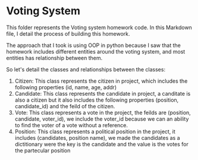 # Voting System

This folder represents the Voting system homework code.
In this Markdown file, I detail the process of building this homework.

The approach that I took is using OOP in python because I saw that the homework includes different entities around the voting system, and most entities has relationship between them.

So let's detail the classes and relationships between the classes:

1. Citizen: This class represents the citizen in project, which includes the following properties (id, name, age, addr)
2. Candidate: This class represents the candidate in project, a canditate is also a citizen but it also includes the following properties (position, candidate_id) and the feild of the citizen.
3. Vote: This class represents a vote in the project, the feilds are (position, candidate, voter_id), we include the voter_id because we can an ability to find the voter of a vote without a reference.
4. Position: This class represents a political position in the project, it includes (candidates, position name), we made the candidates as a dictitionary were the key is the candidate and the value is the votes for the partecular position
